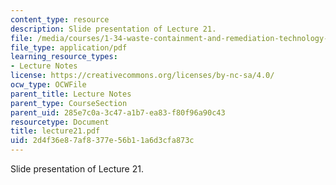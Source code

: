 ```yaml
---
content_type: resource
description: Slide presentation of Lecture 21.
file: /media/courses/1-34-waste-containment-and-remediation-technology-spring-2004/2d4f36e87af8377e56b11a6d3cfa873c_lecture21.pdf
file_type: application/pdf
learning_resource_types:
- Lecture Notes
license: https://creativecommons.org/licenses/by-nc-sa/4.0/
ocw_type: OCWFile
parent_title: Lecture Notes
parent_type: CourseSection
parent_uid: 285e7c0a-3c47-a1b7-ea83-f80f96a90c43
resourcetype: Document
title: lecture21.pdf
uid: 2d4f36e8-7af8-377e-56b1-1a6d3cfa873c
---
```

Slide presentation of Lecture 21.